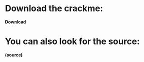 # Download the crackme:

[**Download**](https://github.com/Bxtumation/bxtumations-crackme/raw/main/bxtumations_crackme.exe)

# You can also look for the source:

[**(source)**](https://github.com/Bxtumation/bxtumations-crackme/raw/main/src/sourcecode.cpp)

